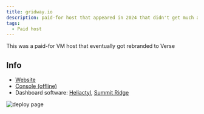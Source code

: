 ```yaml
---
title: gridway.io
description: paid-for host that appeared in 2024 that didn't get much attention and was owned by [Matt James](../People/Matt%20James.md)
tags:
  - Paid host
---
```


This was a paid-for VM host that eventually got rebranded to Verse

## Info
* [Website](https://gridway.io/)
* [Console (offline)](http://console.gridway.io/)
* Dashboard software: [Heliactyl](../Software/heliactyl.mdx), [Summit Ridge](https://github.com/Heliactyl-Archive/22750-summit-ridge)

![deploy page](https://summerhosts.github.io/media/gridway/deploy_page.png)